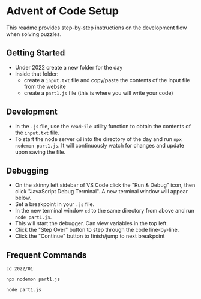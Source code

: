 # Advent of Code Setup

This readme provides step-by-step instructions on the development flow when solving puzzles.

## Getting Started

- Under 2022 create a new folder for the day
- Inside that folder:
  - create a `input.txt` file and copy/paste the contents of the input file from the website
  - create a `part1.js` file (this is where you will write your code)

## Development

- In the `.js` file, use the `readFile` utility function to obtain the contents of the `input.txt` file.
- To start the node server `cd` into the directory of the day and run `npx nodemon part1.js`. It will continuously watch for changes and update upon saving the file.

## Debugging

- On the skinny left sidebar of VS Code click the "Run & Debug" icon, then click "JavaScript Debug Terminal". A new terminal window will appear below.
- Set a breakpoint in your `.js` file.
- In the new terminal window `cd` to the same directory from above and run `node part1.js`.
- This will start the debugger. Can view variables in the top left.
- Click the "Step Over" button to step through the code line-by-line.
- Click the "Continue" button to finish/jump to next breakpoint

## Frequent Commands

```
cd 2022/01
```

```
npx nodemon part1.js
```

```
node part1.js
```
